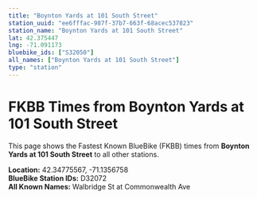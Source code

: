```yaml
---
title: "Boynton Yards at 101 South Street"
station_uuid: "ee6fffac-987f-37b7-663f-68acec537823"
station_name: "Boynton Yards at 101 South Street"
lat: 42.375447
lng: -71.091173
bluebike_ids: ["S32050"]
all_names: ["Boynton Yards at 101 South Street"]
type: "station"
---
```


# FKBB Times from Boynton Yards at 101 South Street

This page shows the Fastest Known BlueBike (FKBB) times from **Boynton Yards at 101 South Street** to all other stations.

**Location:** 42.34775567, -71.1356758  
**BlueBike Station IDs:** D32072  
**All Known Names:** Walbridge St at Commonwealth Ave

